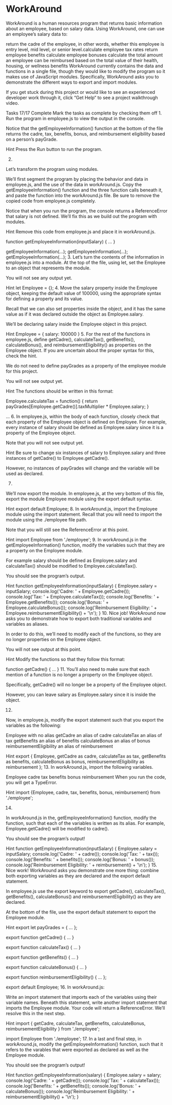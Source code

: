 # WorkAround

WorkAround is a human resources program that returns basic information about an employee, based on salary data. Using WorkAround, one can use an employee’s salary data to:

return the cadre of the employee, in other words, whether this employee is entry level, mid level, or senior level.calculate employee tax rates
return employee benefits
calculate employee bonuses
calculate the total amount an employee can be reimbursed based on the total value of their health, housing, or wellness benefits
WorkAround currently contains the data and functions in a single file, though they would like to modify the program so it makes use of JavaScript modules. Specifically, WorkAround asks you to demonstrate the different ways to export and import modules.

If you get stuck during this project or would like to see an experienced developer work through it, click “Get Help“ to see a project walkthrough video.

Tasks
17/17 Complete
Mark the tasks as complete by checking them off
1.
Run the program in employee.js to view the output in the console.

Notice that the getEmployeeInformation() function at the bottom of the file returns the cadre, tax, benefits, bonus, and reimbursement eligibility based on a person’s payGrade.


Hint
Press the Run button to run the program.

2.
Let’s transform the program using modules.

We’ll first segment the program by placing the behavior and data in employee.js, and the use of the data in workAround.js. Copy the getEmployeeInformation() function and the three function calls beneath it, and paste the function into the workAround.js file. Be sure to remove the copied code from employee.js completely.

Notice that when you run the program, the console returns a ReferenceError that salary is not defined. We’ll fix this as we build out the program with modules.


Hint
Remove this code from employee.js and place it in workAround.js.

function getEmployeeInformation(inputSalary) {
  ...
}
 
getEmployeeInformation(...);
getEmployeeInformation(...);
getEmployeeInformation(...);
3.
Let’s turn the contents of the information in employee.js into a module. At the top of the file, using let, set the Employee to an object that represents the module.

You will not see any output yet.


Hint
let Employee = {};
4.
Move the salary property inside the Employee object, keeping the default value of 100000, using the appropriate syntax for defining a property and its value.

Recall that we can also set properties inside the object, and it has the same value as if it was declared outside the object as Employee.salary.

We’ll be declaring salary inside the Employee object in this project.


Hint
Employee = {
  salary: 100000
}
5.
For the rest of the functions in employee.js, define getCadre(), calculateTax(), getBenefits(), calculateBonus(), and reimbursementEligibility() as properties on the Employee object. If you are uncertain about the proper syntax for this, check the hint.

We do not need to define payGrades as a property of the employee module for this project.

You will not see output yet.


Hint
The functions should be written in this format:

Employee.calculateTax = function() {
  return payGrades[Employee.getCadre()].taxMultiplier * Employee.salary;
}
 
... 
6.
In employee.js, within the body of each function, closely check that each property of the Employee object is defined on Employee. For example, every instance of salary should be defined as Employee.salary since it is a property of the Employee object.

Note that you will not see output yet.


Hint
Be sure to change six instances of salary to Employee.salary and three instances of getCadre() to Employee.getCadre().

However, no instances of payGrades will change and the variable will be used as declared.

7.
We’ll now export the module. In employee.js, at the very bottom of this file, export the module Employee module using the export default syntax.


Hint
export default Employee;
8.
In workAround.js, import the Employee module using the import statement. Recall that you will need to import the module using the ./employee file path.

Note that you will still see the ReferenceError at this point.


Hint
import Employee from './employee';
9.
In workAround.js in the getEmployeeInformation() function, modify the variables such that they are a property on the Employee module.

For example salary should be defined as Employee.salary and calculateTax() should be modified to Employee.calculateTax().

You should see the program’s output.


Hint
function getEmployeeInformation(inputSalary) {
  Employee.salary = inputSalary;
  console.log('Cadre: ' + Employee.getCadre());
  console.log('Tax: ' + Employee.calculateTax());
  console.log('Benefits: ' + Employee.getBenefits());
  console.log('Bonus: ' + Employee.calculateBonus());
  console.log('Reimbursement Eligibility: ' + Employee.reimbursementEligibility() + '\n');
}
10.
Nice job! WorkAround now asks you to demonstrate how to export both traditional variables and variables as aliases.

In order to do this, we’ll need to modify each of the functions, so they are no longer properties on the Employee object.

You will not see output at this point.


Hint
Modify the functions so that they follow this format:

function getCadre() {
...
}
11.
You’ll also need to make sure that each mention of a function is no longer a property on the Employee object.

Specifically, getCadre() will no longer be a property of the Employee object.

However, you can leave salary as Employee.salary since it is inside the object.

12.
Now, in employee.js, modify the export statement such that you export the variables as the following:

Employee with no alias
getCadre an alias of cadre
calculateTax an alias of tax
getBenefits an alias of benefits
calculateBonus an alias of bonus
reimbursementEligibility an alias of reimbursement

Hint
export { Employee, getCadre as cadre, calculateTax as tax, getBenefits as benefits, calculateBonus as bonus, reimbursementEligibility as reimbursement };
13.
In workAround.js, import the following variables.

Employee
cadre
tax
benefits
bonus
reimbursement
When you run the code, you will get a TypeError.


Hint
import {Employee, cadre, tax, benefits, bonus, reimbursement} from './employee';
 
14.
In workAround.js in the, getEmployeeInformation() function, modify the function, such that each of the variables is written as its alias. For example, Employee.getCadre() will be modified to cadre().

You should see the program’s output!


Hint
function getEmployeeInformation(inputSalary) {
  Employee.salary = inputSalary;
  console.log('Cadre: ' + cadre());
  console.log('Tax: ' + tax());
  console.log('Benefits: ' + benefits());
  console.log('Bonus: ' + bonus());
  console.log('Reimbursement Eligibility: ' + reimbursement() + '\n');
}
15.
Nice work! WorkAround asks you demonstrate one more thing: combine both exporting variables as they are declared and the export default statement.

In employee.js use the export keyword to export getCadre(), calculateTax(), getBenefits(), calculateBonus() and reimbursementEligibility() as they are declared.

At the bottom of the file, use the export default statement to export the Employee module.


Hint
export let payGrades = {
...
};
 
export function getCadre() {
...
}
 
export function calculateTax() {
...
}
 
export function getBenefits() {
...
}
 
export function calculateBonus() {
...
}
 
export function reimbursementEligibility() {
...
};
 
export default Employee;
16.
In workAround.js:

Write an import statement that imports each of the variables using their variable names.
Beneath this statement, write another import statement that imports the Employee module.
Your code will return a ReferenceError. We’ll resolve this in the next step.


Hint
import { getCadre, calculateTax, getBenefits, calculateBonus, reimbursementEligibility } from './employee';
 
import Employee from './employee';
17.
In a last and final step, in workAround.js, modify the getEmployeeInformation() function, such that it refers to the varables that were exported as declared as well as the Employee module.

You should see the program’s output!


Hint
function getEmployeeInformation(salary) {
  Employee.salary = salary;
  console.log('Cadre: ' + getCadre());
  console.log('Tax: ' + calculateTax());
  console.log('Benefits: ' + getBenefits());
  console.log('Bonus: ' + calculateBonus());
  console.log('Reimbursement Eligibility: ' + reimbursementEligibility() + '\n');
}
